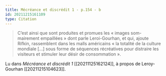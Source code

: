 ```yaml
---
title: Mécréance et discrédit 1 - p.154 - b
id: 20211215161109
type: Citation
---
```


> C’est ainsi que sont produites et promues les « images som- mairement empaillées » dont parle Leroi-Gourhan, et qui, ajoute Rifkin, rassemblent dans les malls américains « la totalité de la culture mondiale [...] sous forme de séquences récréatives pour distraire les visiteurs et stimuler leur désir de consommation ».

Lu dans *Mécréance et discrédit 1* [[20211125162124]], à propos de Leroy-Gourhan [[20211215104623]].
